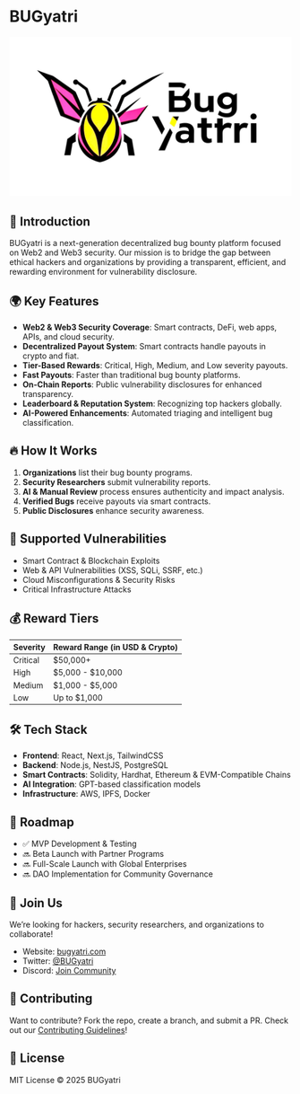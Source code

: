 # BUGyatri

![BUGyatri Logo](https://github.com/BugYatri/BugYatri/blob/main/Cover.png)

## 🚀 Introduction
BUGyatri is a next-generation decentralized bug bounty platform focused on Web2 and Web3 security. Our mission is to bridge the gap between ethical hackers and organizations by providing a transparent, efficient, and rewarding environment for vulnerability disclosure.

## 🌍 Key Features
- **Web2 & Web3 Security Coverage**: Smart contracts, DeFi, web apps, APIs, and cloud security.
- **Decentralized Payout System**: Smart contracts handle payouts in crypto and fiat.
- **Tier-Based Rewards**: Critical, High, Medium, and Low severity payouts.
- **Fast Payouts**: Faster than traditional bug bounty platforms.
- **On-Chain Reports**: Public vulnerability disclosures for enhanced transparency.
- **Leaderboard & Reputation System**: Recognizing top hackers globally.
- **AI-Powered Enhancements**: Automated triaging and intelligent bug classification.

## 🔥 How It Works
1. **Organizations** list their bug bounty programs.
2. **Security Researchers** submit vulnerability reports.
3. **AI & Manual Review** process ensures authenticity and impact analysis.
4. **Verified Bugs** receive payouts via smart contracts.
5. **Public Disclosures** enhance security awareness.

## 📜 Supported Vulnerabilities
- Smart Contract & Blockchain Exploits
- Web & API Vulnerabilities (XSS, SQLi, SSRF, etc.)
- Cloud Misconfigurations & Security Risks
- Critical Infrastructure Attacks

## 💰 Reward Tiers
| Severity  | Reward Range (in USD & Crypto) |
|-----------|--------------------------------|
| Critical  | $50,000+                       |
| High      | $5,000 - $10,000               |
| Medium    | $1,000 - $5,000                |
| Low       | Up to $1,000                   |

## 🛠️ Tech Stack
- **Frontend**: React, Next.js, TailwindCSS
- **Backend**: Node.js, NestJS, PostgreSQL
- **Smart Contracts**: Solidity, Hardhat, Ethereum & EVM-Compatible Chains
- **AI Integration**: GPT-based classification models
- **Infrastructure**: AWS, IPFS, Docker

## 📌 Roadmap
- ✅ MVP Development & Testing
- 🔜 Beta Launch with Partner Programs
- 🔜 Full-Scale Launch with Global Enterprises
- 🔜 DAO Implementation for Community Governance

## 📢 Join Us
We’re looking for hackers, security researchers, and organizations to collaborate!
- Website: [bugyatri.com](https://bugyatri.com)
- Twitter: [@BUGyatri](https://twitter.com/Bugyatrri)
- Discord: [Join Community](https://discord.gg/kuZhsbvAPQ)

## 🤝 Contributing
Want to contribute? Fork the repo, create a branch, and submit a PR. Check out our [Contributing Guidelines](CONTRIBUTING.md)!

## 📜 License
MIT License © 2025 BUGyatri
